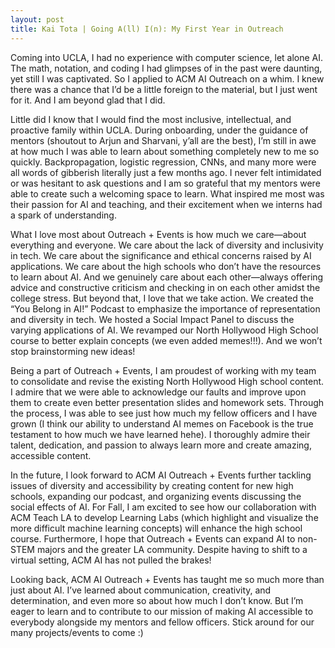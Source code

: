 ```yaml
---
layout: post
title: Kai Tota | Going A(ll) I(n): My First Year in Outreach
---
```


Coming into UCLA, I had no experience with computer science, let alone AI. The math, notation, and coding I had glimpses of in the past were daunting, yet still I was captivated. So I applied to ACM AI Outreach on a whim. I knew there was a chance that I’d be a little foreign to the material, but I just went for it. And I am beyond glad that I did.

Little did I know that I would find the most inclusive, intellectual, and proactive family within UCLA. During onboarding, under the guidance of mentors (shoutout to Arjun and Sharvani, y’all are the best), I’m still in awe at how much I was able to learn about something completely new to me so quickly. Backpropagation, logistic regression, CNNs, and many more were all words of gibberish literally just a few months ago. I never felt intimidated or was hesitant to ask questions and I am so grateful that my mentors were able to create such a welcoming space to learn. What inspired me most was their passion for AI and teaching, and their excitement when we interns had a spark of understanding.

What I love most about Outreach + Events is how much we care—about everything and everyone. We care about the lack of diversity and inclusivity in tech. We care about the significance and ethical concerns raised by AI applications. We care about the high schools who don’t have the resources to learn about AI. And we genuinely care about each other—always offering advice and constructive criticism and checking in on each other amidst the college stress. But beyond that, I love that we take action. We created the “You Belong in AI!” Podcast to emphasize the importance of representation and diversity in tech. We hosted a Social Impact Panel to discuss the varying applications of AI. We revamped our North Hollywood High School course to better explain concepts (we even added memes!!!). And we won’t stop brainstorming new ideas!

Being a part of Outreach + Events, I am proudest of working with my team to consolidate and revise the existing North Hollywood High school content. I admire that we were able to acknowledge our faults and improve upon them to create even better presentation slides and homework sets. Through the process, I was able to see just how much my fellow officers and I have grown (I think our ability to understand AI memes on Facebook is the true testament to how much we have learned hehe). I thoroughly admire their talent, dedication, and passion to always learn more and create amazing, accessible content.

In the future, I look forward to ACM AI Outreach + Events further tackling issues of diversity and accessibility by creating content for new high schools, expanding our podcast, and organizing events discussing the social effects of AI. For Fall, I am excited to see how our collaboration with ACM Teach LA to develop Learning Labs (which highlight and visualize the more difficult machine learning concepts) will enhance the high school course. Furthermore, I hope that Outreach + Events can expand AI to non-STEM majors and the greater LA community. Despite having to shift to a virtual setting, ACM AI has not pulled the brakes!

Looking back, ACM AI Outreach + Events has taught me so much more than just about AI. I’ve learned about communication, creativity, and determination, and even more so about how much I don’t know. But I’m eager to learn and to contribute to our mission of making AI accessible to everybody alongside my mentors and fellow officers. Stick around for our many projects/events to come :)

